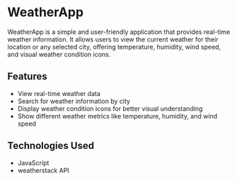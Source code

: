 # WeatherApp

WeatherApp is a simple and user-friendly application that provides real-time weather information. It allows users to view the current weather for their location or any selected city, offering temperature, humidity, wind speed, and visual weather condition icons.

## Features

- View real-time weather data
- Search for weather information by city
- Display weather condition icons for better visual understanding
- Show different weather metrics like temperature, humidity, and wind speed

## Technologies Used

- JavaScript
- weatherstack API

